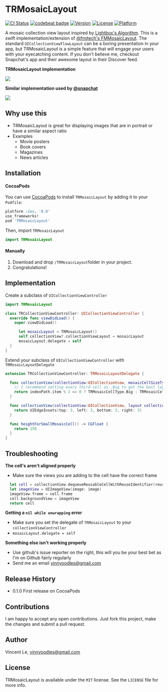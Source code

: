 # TRMosaicLayout

[![CI Status](http://img.shields.io/travis/vinnyoodles/TRMosaicLayout.svg?style=flat)](https://travis-ci.org/vinnyoodles/TRMosaicLayout)
[![codebeat badge](https://codebeat.co/badges/dd08069e-ec9e-42d8-ba4c-9919b4c2ccfb)](https://codebeat.co/projects/github-com-vinnyoodles-trmosaiclayout)
[![Version](https://img.shields.io/cocoapods/v/TRMosaicLayout.svg?style=flat)](http://cocoapods.org/pods/TRMosaicLayout)
[![License](https://img.shields.io/cocoapods/l/TRMosaicLayout.svg?style=flat)](http://cocoapods.org/pods/TRMosaicLayout)
[![Platform](https://img.shields.io/cocoapods/p/TRMosaicLayout.svg?style=flat)](http://cocoapods.org/pods/TRMosaicLayout)

A mosaic collection view layout inspired by [Lightbox's Algorithm](http://blog.vjeux.com/2012/image/image-layout-algorithm-lightbox.html). This is a swift implementation/extension of [@fmitech's FMMosaicLayout](https://github.com/fmitech/FMMosaicLayout). The standard `UICollectionViewFlowLayout` can be a boring presentation in your app, but TRMosaicLayout is a simple feature that will engage your users with your eyecatching content. If you don't believe me, checkout Snapchat's app and
their awesome layout in their Discover feed.

**TRMosaicLayout implementation**

<img src="Demo/demo.gif"/>

**Similar implementation used by [@snapchat](https://github.com/snapchat)**

<img src="Demo/snapchat.gif"/>

## Why use this
* TRMosaicLayout is great for displaying images that are in portrait or have a similar aspect ratio
* Examples
  * Movie posters
  * Book covers
  * Magazines
  * News articles

## Installation

#### CocoaPods
You can use [CocoaPods](http://cocoapods.org/) to install `TRMosaicLayout` by adding it to your `Podfile`:

```ruby
platform :ios, '8.0'
use_frameworks!
pod 'TRMosaicLayout'
```

Then, import `TRMosaicLayout`

``` swift
import TRMosaicLayout
```

#### Manually
1. Download and drop ```/TRMosaicLayout```folder in your project.  
2. Congratulations!  

## Implementation
Create a subclass of `UICollectionViewController`
```swift
import TRMosaicLayout

class TRCollectionViewController: UICollectionViewController {
  override func viewDidLoad() {
    super.viewDidLoad()

      let mosaicLayout = TRMosaicLayout()
      self.collectionView?.collectionViewLayout = mosaicLayout
      mosaicLayout.delegate = self
  }
}
```

Extend your subclass of `UICollectionViewController` with `TRMosaicLayoutDelegate`
```swift
extension TRCollectionViewController: TRMosaicLayoutDelegate {

  func collectionView(collectionView:UICollectionView, mosaicCellSizeTypeAtIndexPath indexPath:NSIndexPath) -> TRMosaicCellType {
    // I recommend setting every third cell as .Big to get the best layout
    return indexPath.item % 3 == 0 ? TRMosaicCellType.Big : TRMosaicCellType.Small
  }

  func collectionView(collectionView:UICollectionView, layout collectionViewLayout: TRMosaicLayout, insetAtSection:Int) -> UIEdgeInsets {
    return UIEdgeInsets(top: 3, left: 3, bottom: 3, right: 3)
  }

  func heightForSmallMosaicCell() -> CGFloat {
    return 150
  }
}
```

## Troubleshooting

**The cell's aren't aligned properly**
* Make sure the views you are adding to the cell have the correct frame
 
```swift
  let cell = collectionView.dequeueReusableCellWithReuseIdentifier(reuseIdentifier, forIndexPath: indexPath)
  let imageView = UIImageView(image: image)
  imageView.frame = cell.frame
  cell.backgroundView = imageView
  return cell
```

**Getting a `nil while unwrapping` error**
* Make sure you set the delegate of `TRMosaicLayout` to your `collectionViewController`
* `mosaicLayout.delegate = self`

**Something else isn't working properly**
* Use github's issue reporter on the right, this will you be your best bet as I'm on Github fairly regularly
* Send me an email vinnyoodles@gmail.com

## Release History
  * 0.1.0 First release on CocoaPods

## Contributions

  I am happy to accept any open contributions. Just fork this project, make the changes and submit a pull request.

## Author

  Vincent Le, vinnyoodles@gmail.com

## License

  TRMosaicLayout is available under the ```MIT``` license. See the ```LICENSE``` file for more info.
